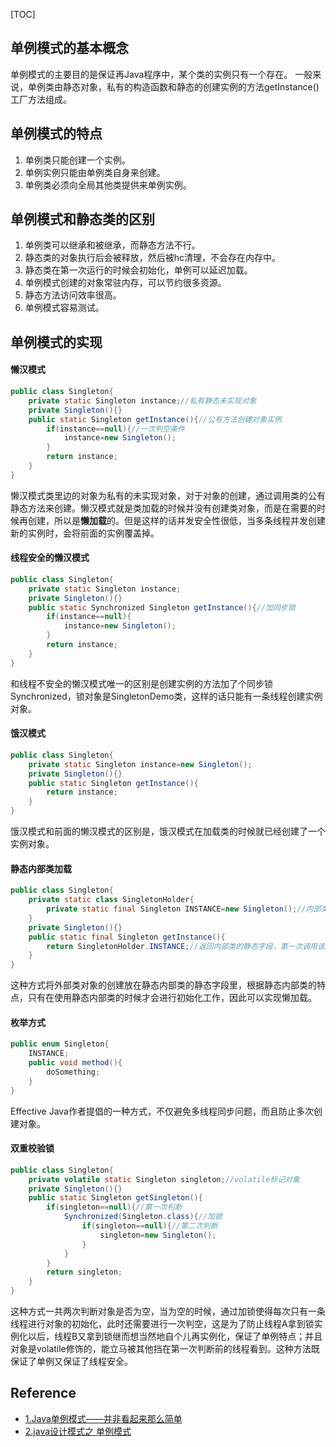 [TOC]
## 单例模式的基本概念
单例模式的主要目的是保证再Java程序中，某个类的实例只有一个存在。
一般来说，单例类由静态对象，私有的构造函数和静态的创建实例的方法getInstance()工厂方法组成。

## 单例模式的特点
1. 单例类只能创建一个实例。
2. 单例实例只能由单例类自身来创建。
3. 单例类必须向全局其他类提供来单例实例。

## 单例模式和静态类的区别
1. 单例类可以继承和被继承，而静态方法不行。
2. 静态类的对象执行后会被释放，然后被hc清理，不会存在内存中。
3. 静态类在第一次运行的时候会初始化，单例可以延迟加载。
4. 单例模式创建的对象常驻内存，可以节约很多资源。
5. 静态方法访问效率很高。
6. 单例模式容易测试。

## 单例模式的实现
#### 懒汉模式
``` java
public class Singleton{
	private static Singleton instance;//私有静态未实现对象
    private Singleton(){}
    public static Singleton getInstance(){//公有方法创建对象实例
    	if(instance==null){//一次判空条件
        	instance=new Singleton();
        }
        return instance;
    }
}
```
懒汉模式类里边的对象为私有的未实现对象，对于对象的创建，通过调用类的公有静态方法来创建。懒汉模式就是类加载的时候并没有创建类对象，而是在需要的时候再创建，所以是**懒加载**的。但是这样的话并发安全性很低，当多条线程并发创建新的实例时，会将前面的实例覆盖掉。

#### 线程安全的懒汉模式
``` java
public class Singleton{
	private static Singleton instance;
    private Singleton(){}
    public static Synchronized Singleton getInstance(){//加同步锁
    	if(instance==null){
        	instance=new Singleton();
        }
        return instance;
    }
}
```
和线程不安全的懒汉模式唯一的区别是创建实例的方法加了个同步锁Synchronized，锁对象是SingletonDemo类，这样的话只能有一条线程创建实例对象。

#### 饿汉模式
``` java
public class Singleton{
	private static Singleton instance=new Singleton();
    private Singleton(){}
    public static Singleton getInstance(){
    	return instance;
    }
}
```
饿汉模式和前面的懒汉模式的区别是，饿汉模式在加载类的时候就已经创建了一个实例对象。

#### 静态内部类加载
``` java
public class Singleton{
	private static class SingletonHolder{
    	private static final Singleton INSTANCE=new Singleton();//内部类里创建外部类实例
    }
    private Singleton(){}
    public static final Singleton getInstance(){
    	return SingletonHolder.INSTANCE;//返回内部类的静态字段，第一次调用该方法的时候会初始化内部类
    }
}
```
这种方式将外部类对象的创建放在静态内部类的静态字段里，根据静态内部类的特点，只有在使用静态内部类的时候才会进行初始化工作，因此可以实现懒加载。

#### 枚举方式
``` java
public enum Singleton{
	INSTANCE;
    public void method(){
    	doSomething;
    }
}
```
Effective Java作者提倡的一种方式，不仅避免多线程同步问题，而且防止多次创建对象。

#### 双重校验锁
``` java
public class Singleton{
	private volatile static Singleton singleton;//volatile标记对象
    private Singleton(){}
    public static Singleton getSingleton(){
    	if(singleton==null){//第一次判断
        	Synchronized(Singleton.class){//加锁
            	if(singleton==null){//第二次判断
                	singleton=new Singleton();
                }
            }
        }
        return singleton;
    }
}
```
这种方式一共两次判断对象是否为空，当为空的时候，通过加锁使得每次只有一条线程进行对象的初始化，此时还需要进行一次判空，这是为了防止线程A拿到锁实例化以后，线程B又拿到锁继而想当然地自个儿再实例化，保证了单例特点；并且对象是volatile修饰的，能立马被其他挡在第一次判断前的线程看到。这种方法既保证了单例又保证了线程安全。


## Reference
* [1.Java单例模式——并非看起来那么简单](https://blog.csdn.net/goodlixueyong/article/details/51935526)
* [2.java设计模式之 单例模式](https://www.cnblogs.com/kuoAT/p/6725808.html)
